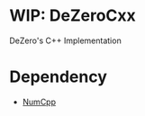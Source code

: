 # WIP: DeZeroCxx
DeZero's C++ Implementation

# Dependency
- [NumCpp](https://github.com/dpilger26/NumCpp)
